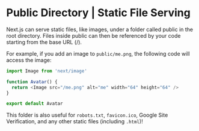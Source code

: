 # Public Directory | Static File Serving

Next.js can serve static files, like images, under a folder called public in the root directory. Files inside public can then be referenced by your code starting from the base URL (/).

For example, if you add an image to `public/me.png`, the following code will access the image:

```js
import Image from 'next/image'

function Avatar() {
  return <Image src="/me.png" alt="me" width="64" height="64" />
}

export default Avatar
```

This folder is also useful for `robots.txt`, `favicon.ico`, Google Site Verification, and any other static files (including `.html`)!